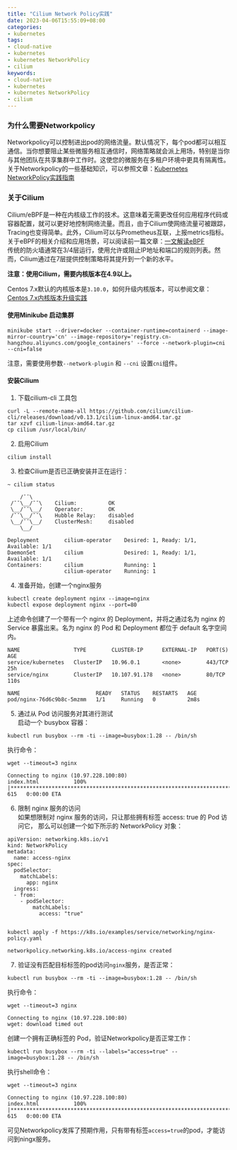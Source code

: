 ```yaml
---
title: "Cilium Network Policy实践"
date: 2023-04-06T15:55:09+08:00
categories:
- kubernetes
tags:
- cloud-native
- kubernetes
- kubernetes NetworkPolicy
- cilium
keywords:
- cloud-native
- kubernetes
- kubernetes NetworkPolicy
- cilium
---
```


### 为什么需要Networkpolicy
Networkpolicy可以控制进出pod的网络流量。默认情况下，每个pod都可以相互通信。当你想要阻止某些微服务相互通信时，网络策略就会派上用场，特别是当你与其他团队在共享集群中工作时。这使您的微服务在多租户环境中更具有隔离性。  
关于Networkpolicy的一些基础知识，可以参照文章：[Kubernetes NetworkPolicy实践指南](http://open-native.com/article/networkpolicy/)  
<!--more-->
### 关于Cilium
Cilium/eBPF是一种在内核级工作的技术。这意味着无需更改任何应用程序代码或容器配置，就可以更好地控制网络流量。而且，由于Cilium使网络流量可被跟踪，Tracing也变得简单。此外，Cilium可以与Prometheus互联，上报metrics指标。  
关于eBPF的相关介绍和应用场景，可以阅读前一篇文章：[一文解读eBPF](http://open-native.com/article/ebpf/)  
传统的防火墙通常在3/4层运行，使用允许或阻止IP地址和端口的规则列表。然而，Cilium通过在7层提供控制策略将其提升到一个新的水平。

**注意：使用Cilium，需要内核版本在4.9以上。**

Centos 7.x默认的内核版本是`3.10.0`，如何升级内核版本，可以参阅文章：[Centos 7.x内核版本升级实践](https://open-native.com/article/kernel-upgrade/)

#### 使用Minikube 启动集群

```
minikube start --driver=docker --container-runtime=containerd --image-mirror-country='cn' --image-repository='registry.cn-hangzhou.aliyuncs.com/google_containers' --force --network-plugin=cni --cni=false
```
注意，需要使用参数`--network-plugin` 和 `--cni` 设置`cni`组件。
#### 安装Cilium
1. 下载cilium-cli 工具包

```
curl -L --remote-name-all https://github.com/cilium/cilium-cli/releases/download/v0.13.1/cilium-linux-amd64.tar.gz
tar xzvf cilium-linux-amd64.tar.gz
cp cilium /usr/local/bin/
```

2. 启用Cilium

```
cilium install
```

3. 检查Cilium是否已正确安装并正在运行：

```
~ cilium status

    /¯¯\
 /¯¯\__/¯¯\    Cilium:          OK
 \__/¯¯\__/    Operator:        OK
 /¯¯\__/¯¯\    Hubble Relay:    disabled
 \__/¯¯\__/    ClusterMesh:     disabled
    \__/

Deployment        cilium-operator    Desired: 1, Ready: 1/1, Available: 1/1
DaemonSet         cilium             Desired: 1, Ready: 1/1, Available: 1/1
Containers:       cilium             Running: 1
                  cilium-operator    Running: 1
```

4. 准备开始，创建一个nginx服务

```
kubectl create deployment nginx --image=nginx
kubectl expose deployment nginx --port=80

```
上述命令创建了一个带有一个 nginx 的 Deployment，并将之通过名为 nginx 的 Service 暴露出来。名为 nginx 的 Pod 和 Deployment 都位于 default 名字空间内。
```
NAME                 TYPE        CLUSTER-IP      EXTERNAL-IP   PORT(S)   AGE
service/kubernetes   ClusterIP   10.96.0.1       <none>        443/TCP   25h
service/nginx        ClusterIP   10.107.91.178   <none>        80/TCP    110s

NAME                        READY   STATUS    RESTARTS   AGE
pod/nginx-76d6c9b8c-5mzmm   1/1     Running   0          2m8s
```

5. 通过从 Pod 访问服务对其进行测试  
启动一个 busybox 容器：
```
kubectl run busybox --rm -ti --image=busybox:1.28 -- /bin/sh
```
执行命令：  

```
wget --timeout=3 nginx
```

```
Connecting to nginx (10.97.228.100:80)
index.html           100% |**********************************************************************************************************************************|   615   0:00:00 ETA
```

6. 限制 nginx 服务的访问  
如果想限制对 nginx 服务的访问，只让那些拥有标签 access: true 的 Pod 访问它， 那么可以创建一个如下所示的 NetworkPolicy 对象：

```
apiVersion: networking.k8s.io/v1
kind: NetworkPolicy
metadata:
  name: access-nginx
spec:
  podSelector:
    matchLabels:
      app: nginx
  ingress:
  - from:
    - podSelector:
        matchLabels:
          access: "true"


```

```
kubectl apply -f https://k8s.io/examples/service/networking/nginx-policy.yaml
```


```
networkpolicy.networking.k8s.io/access-nginx created

```

7. 验证没有匹配目标标签的pod访问`nginx`服务，是否正常：

```
kubectl run busybox --rm -ti --image=busybox:1.28 -- /bin/sh
```
执行命令：

```
wget --timeout=3 nginx
```

```
Connecting to nginx (10.97.228.100:80)
wget: download timed out
```

创建一个拥有正确标签的 Pod，验证Networkpolicy是否正常工作：

```
kubectl run busybox --rm -ti --labels="access=true" --image=busybox:1.28 -- /bin/sh
```

执行shell命令：

```
wget --timeout=3 nginx
```


```
Connecting to nginx (10.97.228.100:80)
index.html           100% |**********************************************************************************************************************************|   615   0:00:00 ETA
```

可见Networkpolicy发挥了预期作用，只有带有标签`access=true`的pod，才能访问到ningx服务。